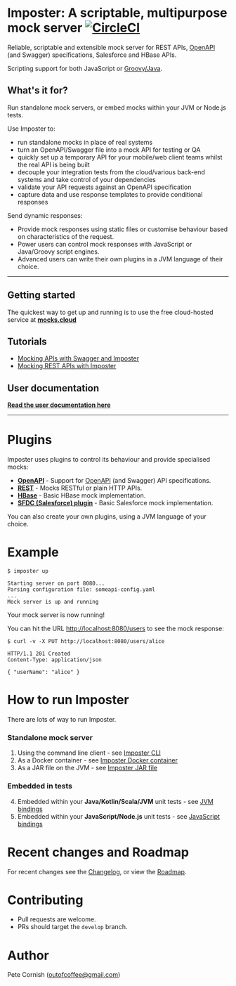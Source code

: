 # Imposter: A scriptable, multipurpose mock server [![CircleCI](https://circleci.com/gh/outofcoffee/imposter/tree/master.svg?style=svg)](https://circleci.com/gh/outofcoffee/imposter/tree/master)

Reliable, scriptable and extensible mock server for REST APIs,
[OpenAPI](https://github.com/OAI/OpenAPI-Specification) (and Swagger) specifications,
Salesforce and HBase APIs.

Scripting support for both JavaScript or [Groovy/Java](http://www.groovy-lang.org/).

## What's it for?

Run standalone mock servers, or embed mocks within your JVM or Node.js tests.

Use Imposter to:

* run standalone mocks in place of real systems
* turn an OpenAPI/Swagger file into a mock API for testing or QA
* quickly set up a temporary API for your mobile/web client teams whilst the real API is being built
* decouple your integration tests from the cloud/various back-end systems and take control of your dependencies
* validate your API requests against an OpenAPI specification
* capture data and use response templates to provide conditional responses

Send dynamic responses:

- Provide mock responses using static files or customise behaviour based on characteristics of the request.
- Power users can control mock responses with JavaScript or Java/Groovy script engines.
- Advanced users can write their own plugins in a JVM language of their choice.

*****
## Getting started

The quickest way to get up and running is to use the free cloud-hosted service at **[mocks.cloud](https://www.mocks.cloud)**

## Tutorials

* [Mocking APIs with Swagger and Imposter](https://medium.com/@outofcoffee/mocking-apis-with-swagger-and-imposter-3694bd1733c0)
* [Mocking REST APIs with Imposter](https://medium.com/@outofcoffee/mocking-apis-with-imposter-53bd908632e5)

## User documentation

**[Read the user documentation here](https://outofcoffee.github.io/imposter/)**

*****

# Plugins

Imposter uses plugins to control its behaviour and provide specialised mocks:

* **[OpenAPI](docs/openapi_plugin.md)** - Support for [OpenAPI](https://github.com/OAI/OpenAPI-Specification) (and Swagger) API specifications.
* **[REST](docs/rest_plugin.md)** - Mocks RESTful or plain HTTP APIs.
* **[HBase](docs/hbase_plugin.md)** - Basic HBase mock implementation.
* **[SFDC (Salesforce) plugin](docs/sfdc_plugin.md)** - Basic Salesforce mock implementation.

You can also create your own plugins, using a JVM language of your choice.

# Example

```shell
$ imposter up

Starting server on port 8080...
Parsing configuration file: someapi-config.yaml
...
Mock server is up and running
```

Your mock server is now running!

You can hit the URL [http://localhost:8080/users](http://localhost:8080/users) to see the mock response:

```shell
$ curl -v -X PUT http://localhost:8080/users/alice

HTTP/1.1 201 Created
Content-Type: application/json

{ "userName": "alice" }
```

# How to run Imposter

There are lots of way to run Imposter.

### Standalone mock server

1. Using the command line client - see [Imposter CLI](./docs/run_imposter_cli.md)
2. As a Docker container - see [Imposter Docker container](./docs/run_imposter_docker.md)
3. As a JAR file on the JVM - see [Imposter JAR file](./docs/run_imposter_jar.md)

### Embedded in tests

4. Embedded within your **Java/Kotlin/Scala/JVM** unit tests - see [JVM bindings](./distro/embedded/README.md)
5. Embedded within your **JavaScript/Node.js** unit tests - see [JavaScript bindings](https://github.com/gatehill/imposter-js)

# Recent changes and Roadmap
  
For recent changes see the [Changelog](CHANGELOG.md), or view the [Roadmap](docs/roadmap.md).

# Contributing

* Pull requests are welcome.
* PRs should target the `develop` branch.

# Author

Pete Cornish (outofcoffee@gmail.com)
